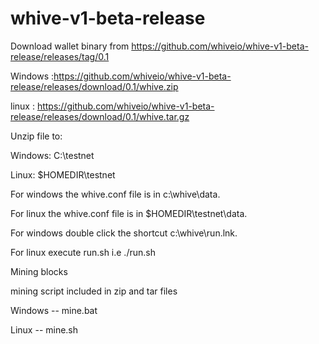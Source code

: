 # whive-v1-beta-release

Download wallet binary from https://github.com/whiveio/whive-v1-beta-release/releases/tag/0.1

Windows :https://github.com/whiveio/whive-v1-beta-release/releases/download/0.1/whive.zip

linux : https://github.com/whiveio/whive-v1-beta-release/releases/download/0.1/whive.tar.gz

Unzip file to:

Windows: C:\testnet

Linux: $HOMEDIR\testnet

For windows the whive.conf file is in c:\whive\data.

For linux the whive.conf file is in $HOMEDIR\testnet\data.

For windows double click the shortcut c:\whive\run.lnk.

For linux execute run.sh i.e ./run.sh

Mining blocks

mining script included in zip and tar files

Windows -- mine.bat

Linux -- mine.sh
